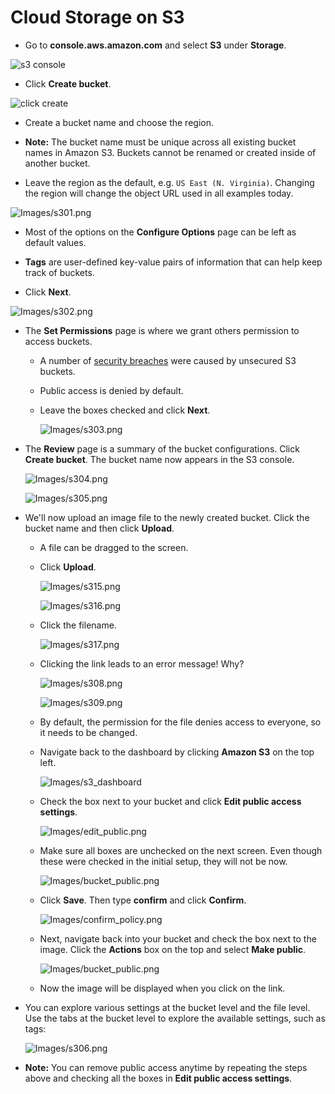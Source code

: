 # Cloud Storage on S3

* Go to **console.aws.amazon.com** and select **S3** under **Storage**.

![s3 console](Images/s3_console.png)

* Click **Create bucket**.

![click create](Images/create_bucket.png)

* Create a bucket name and choose the region.

* **Note:** The bucket name must be unique across all existing bucket names in Amazon S3. Buckets cannot be renamed or created inside of another bucket.

* Leave the region as the default, e.g. `US East (N. Virginia)`. Changing the region will change the object URL used in all examples today.

![Images/s301.png](Images/s301.png)

* Most of the options on the **Configure Options** page can be left as default values.

* **Tags** are user-defined key-value pairs of information that can help keep track of buckets.

* Click **Next**.

![Images/s302.png](Images/s302.png)

* The **Set Permissions** page is where we grant others permission to access buckets.

  * A number of [security breaches](https://securityboulevard.com/2018/01/leaky-buckets-10-worst-amazon-s3-breaches/) were caused by unsecured S3 buckets.
  
  * Public access is denied by default.

  * Leave the boxes checked and click **Next**.

    ![Images/s303.png](Images/s303.png)

* The **Review** page is a summary of the bucket configurations. Click **Create bucket**. The bucket name now appears in the S3 console.

    ![Images/s304.png](Images/s304.png)

    ![Images/s305.png](Images/s305.png)

* We'll now upload an image file to the newly created bucket. Click the bucket name and then click **Upload**.

  * A file can be dragged to the screen.

  * Click **Upload**.

    ![Images/s315.png](Images/s315.png)

    ![Images/s316.png](Images/s316.png)

  * Click the filename.

    ![Images/s317.png](Images/s317.png)

  * Clicking the link leads to an error message! Why?

    ![Images/s308.png](Images/s308.png)

    ![Images/s309.png](Images/s309.png)

  * By default, the permission for the file denies access to everyone, so it needs to be changed.

  * Navigate back to the dashboard by clicking **Amazon S3** on the top left.

    ![Images/s3_dashboard](Images/s3_dashboard.png)

  * Check the box next to your bucket and click **Edit public access settings**.

    ![Images/edit_public.png](Images/edit_public.png)

  * Make sure all boxes are unchecked on the next screen. Even though these were checked in the initial setup, they will not be now.

    ![Images/bucket_public.png](Images/bucket_policy.png)

  * Click **Save**. Then type **confirm** and click **Confirm**.

    ![Images/confirm_policy.png](Images/confirm_policy.png)

  * Next, navigate back into your bucket and check the box next to the image. Click the **Actions** box on the top and select **Make public**.

    ![Images/bucket_public.png](Images/bucket_public.png)

  * Now the image will be displayed when you click on the link.

* You can explore various settings at the bucket level and the file level. Use the tabs at the bucket level to explore the available settings, such as tags:

  ![Images/s306.png](Images/s306.png)

* **Note:** You can remove public access anytime by repeating the steps above and checking all the boxes in **Edit public access settings**.
